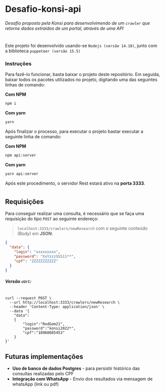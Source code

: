 # Desafio-konsi-api

###### Desafio proposto pela Konsi para desenvolvimendo de um `crawler` que retorne dados extraidos de um portal, através de uma API

#

#

Este projeto foi desenvolvido usando-se `Nodejs (versão 14.18)`, junto com a biblioteca `puppeteer (versão 15.5)`

### Instruções

Para fazê-lo funcionar, basta baixar o projeto deste repositório.
Em seguida, baixar todos os pacotes utilizados no projeto, digitando uma das seguintes linhas de comando:

**Com NPM**

```sh
npm i
```

**Com yarn**

```sh
yarn
```

Após finalizar o processo, para executar o projeto bastar executar a seguinte linha de comando:

**Com NPM**

```sh
npm api:server
```

**Com yarn**

```sh
yarn api:server
```

Após este procedimento, o servidor Rest estará ativo na **porta 3333**.

#

## Requisições

Para conseguir realizar uma consulta, é necessário que se faça uma requisição do tipo `POST` ao seguinte endereço:

> `localhost:3333/crawlers/newResearch` com o seguinte conteúdo (Body) em **JSON**:

```json
{
  "data": {
    "login": "xxxxxxxxx",
    "password": "XxYzzzSSS11**",
    "cpf": "ZZZZZZZZZZZ"
  }
}
```

##### Versão `cUrl`:

#

```console
curl --request POST \
  --url http://localhost:3333/crawlers/newResearch \
  --header 'Content-Type: application/json' \
  --data '{
	"data":
	{
		"login":"RodGom21",
		"password":"konsi2022*",
		"cpf":"18960685453"
	}
}'
```

## Futuras implementações

- **Uso de banco de dados Postgres** - para persistir histórico das consultas realizadas pelo CPF
- **Integração com WhatsApp** - Envio dos resultados via mensagem de whatsApp (link ou pdf)
